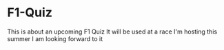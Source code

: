 # F1-Quiz
This is about an upcoming F1 Quiz
It will be used at a race I'm hosting this summer 
I am looking forward to it 
